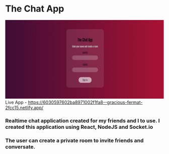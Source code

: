 # The Chat App

![The Chat App](/public/Chatapp.png)
Live App - https://6030597602ba8971002f1fa8--gracious-fermat-2fcc15.netlify.app/


### Realtime chat application created for my friends and I to use. I created this application using React, NodeJS and Socket.io
### The user can create a private room to invite friends and conversate.
